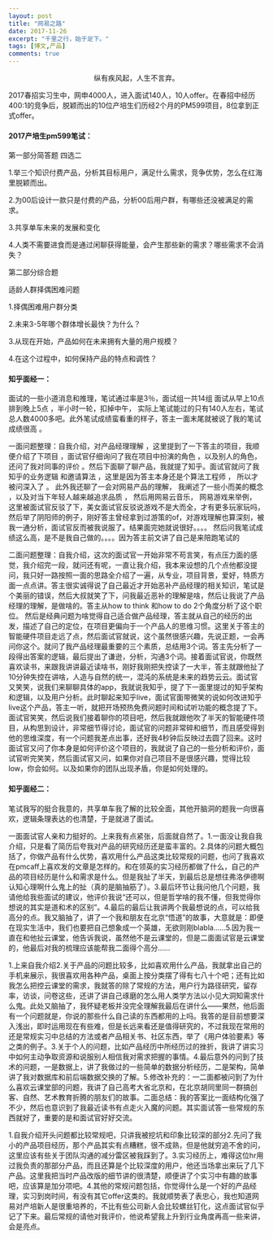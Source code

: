 ```yaml
---
layout: post
title: "网易之路"
date: 2017-11-26
excerpt: "千里之行，始于足下。"
tags: [博文,产品]
comments: true
---
```


<center>纵有疾风起，人生不言弃。</center>

2017春招实习生中，网申4000人，进入面试140人，10人offer。在春招中经历400:1的竞争后，脱颖而出的10位产培生们历经2个月的PM599项目，8位拿到正式offer。

#### 2017产培生pm599笔试：

第一部分简答题 四选二

1.举三个知识付费产品，分析其目标用户，满足什么需求，竞争优势，怎么在红海里脱颖而出。

2.为00后设计一款只是付费的产品，分析00后用户群，有哪些还没被满足的需求。

3.共享单车未来的发展和变化

4.人类不需要进食而是通过闲聊获得能量，会产生那些新的需求？哪些需求不会消失？

第二部分综合题

适龄人群择偶困难问题

1.择偶困难用户群分类

2.未来3-5年哪个群体增长最快？为什么？

3.从现在开始，产品如何在未来拥有大量的用户规模？

4.在这个过程中，如何保持产品的特点和调性？

#### 知乎面经一：

面试的一些小道消息和推理，笔试通过率是3％，面试组一共14组 面试从早上10点排到晚上5点 ，半小时一轮，扣掉中午， 实际上笔试能过的只有140人左右，笔试总人数4000多吧。此外笔试成绩蛮看重的样子，答主一面末尾就被说了我的笔试成绩很高 。

一面问题整理：自我介绍，对产品经理理解 ，这里提到了一下答主的项目，我顺便介绍了下项目 ，面试官仔细询问了我在项目中扮演的角色 ，以及别人的角色，还问了我对同事的评价 。然后下面聊了聊产品，我就提了知乎。面试官就问了我知乎的业务逻辑 和邀请算法 ，这里是因为答主本身还是个算法工程师 ， 所以才被问深入了  。 此外我还聊了一会对网易产品的理解，  我阐述了一些小而美的概念 ，以及对当下年轻人越来越追求品质 ， 然后用网易云音乐， 网易游戏来举例，  这里被面试官反驳了下，美女面试官反驳说游戏不是大而全，才有更多玩家玩吗，然后举了阴阳师的例子，刚好答主曾经拿到过游策的of，对游戏理解也算深刻，被我一通分析，面试官反而被我说服了。结果面完她就说很好。。。。 然后问我笔试成绩这么高，是不是我自己做的。。。。因为答主前文讲了自己是来陪跑笔试的

二面问题整理：自我介绍，这次的面试官一开始非常不苟言笑，有点压力面的感觉，我介绍完一段，就问还有呢，一直让我介绍，我本来设想的几个点他都没提问，我只好一路按照一面的思路全介绍了一遍，从专业，项目背景，爱好，特质方面一点点讲。答主很实诚得说了自己最近才开始恶补产品经理的相关知识，笔试是个美丽的错误，然后大叔就笑了下，问我最近恶补的理解是啥，然后让我说了产品经理的理解，是做啥的。答主从how to think 和how to do 2个角度分析了这个职位。 然后是经典问题为啥觉得自己适合做产品经理，答主就从自己的经历的出发，描述了自己的定位，在项目更偏向于一个产品人的思维习惯。这里关于答主的智能硬件项目走远了点，然后面试官就说，这个虽然很感兴趣，先说正题，一会再问你这个。就问了我产品经理最重要的三个素质，总结用3个词。答主先分析了一段得出答案的逻辑，最后提出了谦逊，分析，沟通3个词。接着面试官说，你既然喜欢读书，来跟我讲讲最近读啥书，刚好我刚把失控读了一大半，答主就跟他扯了10分钟失控在讲啥，人造与自然的统一，混沌的系统是未来的趋势云云。面试官又笑笑，说我们来聊聊具体的app，我就说我知乎，提了下一面里提过的知乎架构和逻辑，以及用户分析。此时聊起来知乎live，面试官面带微笑的说如何改进知乎live这个产品，答主一听，就把开场预热免费问题时间和试听功能的概念提了下。面试官笑笑，然后说我们接着聊你的项目吧，然后我就跟他吹了半天的智能硬件项目，从构思到设计，非常细节得讨论，面试官的问题非常碎和细节，而且感受得到他的思维深度，有一个问题我差点出事，还好我4秒钟后反映过去圆了回来。这时面试官又问了你本身是如何评价这个项目的，我就说了自己的一些分析和评价，面试官听完笑笑，然后面试官又问，如果你对自己项目不是很感兴趣，觉得比较low，你会如何。以及如果你的团队出现矛盾，你是如何处理的。

#### 知乎面经二：

笔试我写的挺合我意的，共享单车我了解的比较全面，其他开脑洞的题我一向很喜欢，逻辑条理表达的也清楚，于是就进了面试。

一面面试官人亲和力挺好的。上来我有点紧张，后面就自然了。1.一面没让我自我介绍，只是看了简历后夸我对产品的研究经历还是蛮丰富的。2.具体的问题大概包括了，你做产品有什么优势，喜欢用什么产品这类比较常规的问题，也问了我喜欢在pmcaff上喜欢发的文章是怎样的。和在领英的实习经历都做了什么，自己的产品的项目经历是什么和需求是什么。但是我扯了半天，到最后总是想往弗洛伊德啊认知心理啊什么鬼上的扯（真的是脑抽筋了）。3.最后环节让我问他几个问题，我请他给我些面试的建议，他评价我说“还可以，但是哲学啥的我不懂，但我觉得你想说的其实是道和术的区别”。4.最后的最后让我讲两个我最想说的点，可以给我高分的点。我又脑抽了，讲了一个我和朋友在北京“悟道”的故事，大意就是：即便在现实生活中，我们也要把自己想象成一个英雄，无欲则刚blabla……5.因为我一直在和他扯云课堂，他告诉我说，虽然他不是云课堂的，但是二面面试官是云课堂的，他最后对我的梳理应该能帮我二面得个高分……

1.上来自我介绍2.关于产品的问题比较多，比如喜欢用什么产品，我就拿出自己的手机来展示，我很喜欢用各种产品，桌面上按分类摆了得有七八十个吧；还有比如我怎么把控云课堂的需求，我就答的除了常规的方法，用户行为路径研究，留存率，访谈，问卷这些，还讲了讲自己琢磨的怎么用人类学方法以小见大洞知需求什么鬼。此处又脑抽了，我怀疑老板并没完全理解我最后在讲什么——果然，他后面有一个问题就是，你说的那些什么自己读的东西都用的上吗。我答的是目前想要深入浅出，即时运用现在有些难，但是长远来看还是值得研究的，不过我现在常用的还是常规实习中总结的方法或者产品相关书、社区东西，举了《用户体验要素》等之类的例子。3.关于个人的问题，比如产品经历中所经历过的挫折，我讲了讲实习中如何主动争取资源和说服别人相信我对需求把握的事情。4.最后意外的问到了技术的问题，一是数据上，讲了我做过的一些简单的数据分析经历，二是架构，简单讲了我对数据库和前后端数据交换的了解。5.修改补充的：一二面都被问到了为什么喜欢云课堂部的问题，我讲了自己高考大省北京和，在北京胡同里同一群搞创客、自然、艺术教育折腾的朋友们的故事。二面总结：我的答案比一面结构化强了不少，然后也意识到了我最近读书有点走火入魔的问题。其实面试答一些常规的东西就好了，重要的是和面试官好好交流。

1.自我介绍开头问题都比较常规吧，只讲我被挖坑和印象比较深的部分2.先问了我小的产品项目经历，那个产品其实有点糟糕，很不成熟，但是他就穷追不舍的问，这里应该有些关于团队沟通的减分雷区被我踩到了。3.实习经历上，难得这位hr用过我负责的那部分产品，而且还算是个比较深度的用户，他还当场拿出来玩了几下产品。这里我把当时产品改版的细节讲的很清楚，顺便讲了个实习中有趣的故事吧，应该算是加分项吧。4.其他的常规问题包括，你觉得什么是一个好的产品经理，实习到岗时间，有没有其它offer这类的。我就顺势表了表忠心，我也知道网易对产培新人是很重培养的，不比有些公司新人会比较螺丝钉化，这点面试官似乎记了下来。最后常规的请他对我评价，他说希望我上升到行业角度再高一些来讲，会是亮点。





